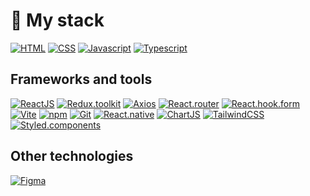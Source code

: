 # 🔗 My stack
[![HTML](https://img.shields.io/badge/HTML-E34F26?style=for-the-badge&logo=html5&logoColor=white)]()
[![CSS](https://img.shields.io/badge/CSS-1572B6?style=for-the-badge&logo=css3&logoColor=white)]()
[![Javascript](https://img.shields.io/badge/Javascript-FFCC40?style=for-the-badge&logo=javascript&logoColor=white)]()
[![Typescript](https://img.shields.io/badge/Typescript-2419B2?style=for-the-badge&logo=typescript&logoColor=white)]()

## Frameworks and tools
[![ReactJS](https://img.shields.io/badge/ReactJS-61DAFB?style=for-the-badge&logo=react&logoColor=white)]()
[![Redux.toolkit](https://img.shields.io/badge/Redux.toolkit-764ABC?style=for-the-badge&logo=redux&logoColor=white)]()
[![Axios](https://img.shields.io/badge/Axios-5A29E4?style=for-the-badge&logo=axios&logoColor=white)]()
[![React.router](https://img.shields.io/badge/React.router-CA4245?style=for-the-badge&logo=react-router&logoColor=white)]()
[![React.hook.form](https://img.shields.io/badge/React.hook.form-EC5990?style=for-the-badge&logo=react-hook-form&logoColor=white)]()
[![Vite](https://img.shields.io/badge/Vite-646CFF?style=for-the-badge&logo=vite&logoColor=white)]()
[![npm](https://img.shields.io/badge/npm-CB3837?style=for-the-badge&logo=npm&logoColor=white)]()
[![Git](https://img.shields.io/badge/Git-F05032?style=for-the-badge&logo=git&logoColor=white)]()
[![React.native](https://img.shields.io/badge/React.native-61DAFB?style=for-the-badge&logo=react&logoColor=white)]()
[![ChartJS](https://img.shields.io/badge/ChartJS-FF6384?style=for-the-badge&logo=chart-dot-js&logoColor=white)]()
[![TailwindCSS](https://img.shields.io/badge/TailwindCSS-06B6D4?style=for-the-badge&logo=tailwind-css&logoColor=white)]()
[![Styled.components](https://img.shields.io/badge/Styled.components-DB7093?style=for-the-badge&logo=styled-components&logoColor=white)]()

## Other technologies
[![Figma](https://img.shields.io/badge/Figma-F24E1E?style=for-the-badge&logo=figma&logoColor=white)]()
